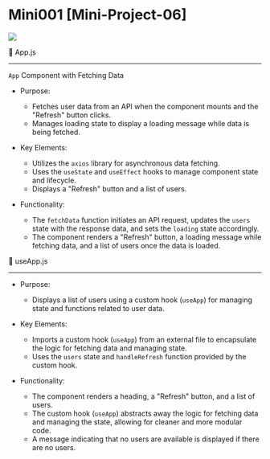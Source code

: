 # Mini001 [Mini-Project-06]
<a href="https://codeclimate.com/github/Sukhmandeep04/Mini001/maintainability"><img src="https://api.codeclimate.com/v1/badges/eba87c50ea47e43824f1/maintainability" /></a>


📘 App.js
________________________
`App` Component with Fetching Data

- Purpose:
  - Fetches user data from an API when the component mounts and the "Refresh" button clicks.
  - Manages loading state to display a loading message while data is being fetched.

- Key Elements:
  - Utilizes the `axios` library for asynchronous data fetching.
  - Uses the `useState` and `useEffect` hooks to manage component state and lifecycle.
  - Displays a "Refresh" button and a list of users.

- Functionality:
  - The `fetchData` function initiates an API request, updates the `users` state with the response data, and sets the `loading` state 
    accordingly.
  - The component renders a "Refresh" button, a loading message while fetching data, and a list of users once the data is loaded.


📘 useApp.js
________________________
- Purpose:
  - Displays a list of users using a custom hook (`useApp`) for managing state and functions related to user data.

- Key Elements:
  - Imports a custom hook (`useApp`) from an external file to encapsulate the logic for fetching data and managing state.
  - Uses the `users` state and `handleRefresh` function provided by the custom hook.

- Functionality:
  - The component renders a heading, a "Refresh" button, and a list of users.
  - The custom hook (`useApp`) abstracts away the logic for fetching data and managing the state, allowing for cleaner and more modular         code.
  - A message indicating that no users are available is displayed if there are no users.
